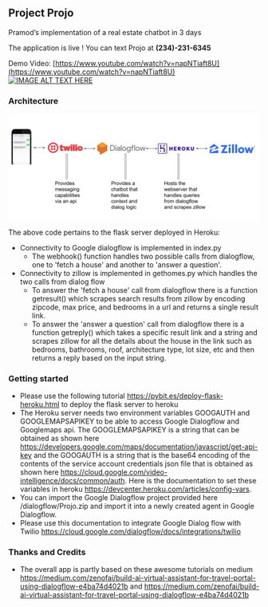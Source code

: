 ## Project Projo

Pramod’s implementation of a real estate chatbot in 3 days

The application is live ! You can text Projo at  **(234)-231-6345**

Demo Video: [https://www.youtube.com/watch?v=napNTiaft8U](https://www.youtube.com/watch?v=napNTiaft8U)
[![IMAGE ALT TEXT HERE](https://img.youtube.com/vi/napNTiaft8U/0.jpg)](https://www.youtube.com/watch?v=napNTiaft8U)

### Architecture

[![IMAGE ALT TEXT HERE](https://raw.githubusercontent.com/PramodVemulapalli/RealEstateChatbot/master/docs/Architecture.png)](https://raw.githubusercontent.com/PramodVemulapalli/RealEstateChatbot/master/docs/Architecture.png)

The above code pertains to the flask server deployed in Heroku:

*   Connectivity to Google dialogflow is implemented in index.py
    *   The webhook() function handles two possible calls from dialogflow, one to 'fetch a house' and another to 'answer a question'.
*   Connectivity to zillow is implemented in gethomes.py which handles the two calls from dialog flow
    *   To answer the 'fetch a house' call from dialogflow there is a function getresult() which scrapes search results from zillow by encoding zipcode, max price, and bedrooms in a url and returns a single result link.  
    *   To answer the 'answer a question' call from dialogflow there is a function getreply() which takes a specific result link and a string and scrapes zillow for all the details about the house in the link such as bedrooms, bathrooms, roof, architecture type, lot size, etc and then returns a reply based on the input string.


### Getting started

*   Please use the following tutorial https://pybit.es/deploy-flask-heroku.html to deploy the flask server to heroku
*   The Heroku server needs two environment variables GOOGAUTH and GOOGLEMAPSAPIKEY to be able to access Google Dialogflow and Googlemaps api. The GOOGLEMAPSAPIKEY is a string that can be obtained as shown here https://developers.google.com/maps/documentation/javascript/get-api-key and the GOOGAUTH is a string that is the base64 encoding of the contents of the service account credentials json file that is obtained as shown here https://cloud.google.com/video-intelligence/docs/common/auth. Here is the documentation to set these variables in heroku https://devcenter.heroku.com/articles/config-vars.
*   You can import the Google Dialogflow project provided here /dialogflow/Projo.zip and import it into a newly created agent in Google Dialogflow.
*   Please use this documentation to integrate Google Dialog flow with Twilio https://cloud.google.com/dialogflow/docs/integrations/twilio


### Thanks and Credits
*   The overall app is partly based on these awesome tutorials on medium https://medium.com/zenofai/build-ai-virtual-assistant-for-travel-portal-using-dialogflow-e4ba74d4021b and https://medium.com/zenofai/build-ai-virtual-assistant-for-travel-portal-using-dialogflow-e4ba74d4021b
